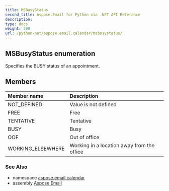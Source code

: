 ```yaml
---
title: MSBusyStatus
second_title: Aspose.Email for Python via .NET API Reference
description: 
type: docs
weight: 390
url: /python-net/aspose.email.calendar/msbusystatus/
---
```


## MSBusyStatus enumeration

Specifies the BUSY status of an appointment.

## Members
| Member name | Description |
| :- | :- |
|NOT_DEFINED|Value is not defined|
|FREE|Free|
|TENTATIVE|Tentative|
|BUSY|Busy|
|OOF|Out of office|
|WORKING_ELSEWHERE|Working in a location away from the office|

### See Also

* namespace [aspose.email.calendar](/email/python-net/aspose.email.calendar/)
* assembly [Aspose.Email](/email/python-net/)

